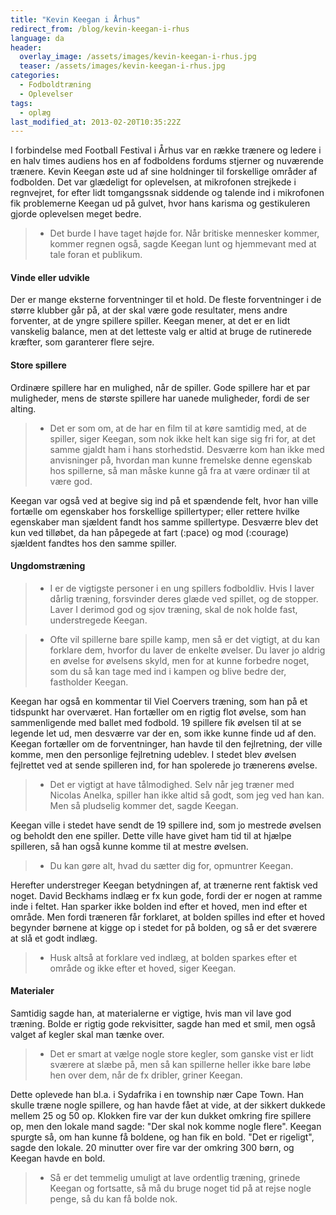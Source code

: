 ```yaml
---
title: "Kevin Keegan i Århus"
redirect_from: /blog/kevin-keegan-i-rhus
language: da
header:
  overlay_image: /assets/images/kevin-keegan-i-rhus.jpg
  teaser: /assets/images/kevin-keegan-i-rhus.jpg
categories:
  - Fodboldtræning
  - Oplevelser
tags:
  - oplæg
last_modified_at: 2013-02-20T10:35:22Z
---
```


I forbindelse med Football Festival i Århus var en række trænere og ledere i en halv times audiens hos en af fodboldens fordums stjerner og nuværende trænere. Kevin Keegan øste ud af sine holdninger til forskellige områder af fodbolden. Det var glædeligt for oplevelsen, at mikrofonen strejkede i regnvejret, for efter lidt tomgangssnak siddende og talende ind i mikrofonen fik problemerne Keegan ud på gulvet, hvor hans karisma og gestikuleren gjorde oplevelsen meget bedre.

> - Det burde I have taget højde for. Når britiske mennesker kommer, kommer regnen også, sagde Keegan lunt og hjemmevant med at tale foran et publikum.

#### Vinde eller udvikle

Der er mange eksterne forventninger til et hold. De fleste forventninger i de større klubber går på, at der skal være gode resultater, mens andre forventer, at de yngre spillere spiller. Keegan mener, at det er en lidt vanskelig balance, men at det letteste valg er altid at bruge de rutinerede kræfter, som garanterer flere sejre.

#### Store spillere

Ordinære spillere har en mulighed, når de spiller. Gode spillere har et par muligheder, mens de største spillere har uanede muligheder, fordi de ser alting.

> - Det er som om, at de har en film til at køre samtidig med, at de spiller, siger Keegan, som nok ikke helt kan sige sig fri for, at det samme gjaldt ham i hans storhedstid. Desværre kom han ikke med anvisninger på, hvordan man kunne fremelske denne egenskab hos spillerne, så man måske kunne gå fra at være ordinær til at være god.

Keegan var også ved at begive sig ind på et spændende felt, hvor han ville fortælle om egenskaber hos forskellige spillertyper; eller rettere hvilke egenskaber man sjældent fandt hos samme spillertype. Desværre blev det kun ved tilløbet, da han påpegede at fart (:pace) og mod (:courage) sjældent fandtes hos den samme spiller.

#### Ungdomstræning

> - I er de vigtigste personer i en ung spillers fodboldliv. Hvis I laver dårlig træning, forsvinder deres glæde ved spillet, og de stopper. Laver I derimod god og sjov træning, skal de nok holde fast, understregede Keegan.

> - Ofte vil spillerne bare spille kamp, men så er det vigtigt, at du kan forklare dem, hvorfor du laver de enkelte øvelser. Du laver jo aldrig en øvelse for øvelsens skyld, men for at kunne forbedre noget, som du så kan tage med ind i kampen og blive bedre der, fastholder Keegan.

Keegan har også en kommentar til Viel Coervers træning, som han på et tidspunkt har overværet. Han fortæller om en rigtig flot øvelse, som han sammenligende med ballet med fodbold. 19 spillere fik øvelsen til at se legende let ud, men desværre var der en, som ikke kunne finde ud af den. Keegan fortæller om de forventninger, han havde til den fejlretning, der ville komme, men den personlige fejlretning udeblev. I stedet blev øvelsen fejlrettet ved at sende spilleren ind, for han spolerede jo trænerens øvelse.

> - Det er vigtigt at have tålmodighed. Selv når jeg træner med Nicolas Anelka, spiller han ikke altid så godt, som jeg ved han kan. Men så pludselig kommer det, sagde Keegan.

Keegan ville i stedet have sendt de 19 spillere ind, som jo mestrede øvelsen og beholdt den ene spiller. Dette ville have givet ham tid til at hjælpe spilleren, så han også kunne komme til at mestre øvelsen.

> - Du kan gøre alt, hvad du sætter dig for, opmuntrer Keegan.

Herefter understreger Keegan betydningen af, at trænerne rent faktisk ved noget. David Beckhams indlæg er fx kun gode, fordi der er nogen at ramme inde i feltet. Han sparker ikke bolden ind efter et hoved, men ind efter et område. Men fordi træneren får forklaret, at bolden spilles ind efter et hoved begynder børnene at kigge op i stedet for på bolden, og så er det sværere at slå et godt indlæg.

> - Husk altså at forklare ved indlæg, at bolden sparkes efter et område og ikke efter et hoved, siger Keegan.

#### Materialer

Samtidig sagde han, at materialerne er vigtige, hvis man vil lave god træning. Bolde er rigtig gode rekvisitter, sagde han med et smil, men også valget af kegler skal man tænke over.

> - Det er smart at vælge nogle store kegler, som ganske vist er lidt sværere at slæbe på, men så kan spillerne heller ikke bare løbe hen over dem, når de fx dribler, griner Keegan.

Dette oplevede han bl.a. i Sydafrika i en township nær Cape Town. Han skulle træne nogle spillere, og han havde fået at vide, at der sikkert dukkede mellem 25 og 50 op. Klokken fire var der kun dukket omkring fire spillere op, men den lokale mand sagde: "Der skal nok komme nogle flere". Keegan spurgte så, om han kunne få boldene, og han fik en bold. "Det er rigeligt", sagde den lokale. 20 minutter over fire var der omkring 300 børn, og Keegan havde en bold.

> - Så er det temmelig umuligt at lave ordentlig træning, grinede Keegan og fortsatte, så må du bruge noget tid på at rejse nogle penge, så du kan få bolde nok.
